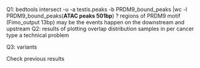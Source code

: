 
Q1: bedtools intersect -u -a testis.peaks -b PRDM9_bound_peaks |wc -l
PRDM9_bound_peaks(**ATAC peaks 501bp**) ? regions of PRDM9 motif (Fimo_output 13bp)
may be the events happen on the downstream and upstream
Q2: results of plotting overlap distribution
samples in per cancer type
a technical problem


Q3: variants

Check previous results

<!--stackedit_data:
eyJoaXN0b3J5IjpbLTE4MzU4NTIyMiwtMTU5NzQxMzc5NiwxMz
Y2NzM5NDAsMTAxNjU1NDcyN119
-->